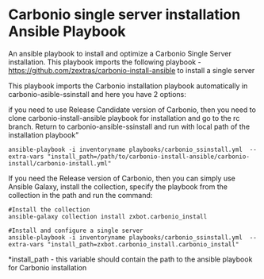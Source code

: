 # Carbonio single server installation Ansible Playbook
An ansible playbook to install and optimize a Carbonio Single Server installation.
This playbook imports the following playbook - https://github.com/zextras/carbonio-install-ansible to install a single server 

This playbook imports the Carbonio installation playbook automatically in carbonio-asible-ssinstall and here you have 2 options:

 if you need to use Release Candidate version of Carbonio, then you need to clone carbonio-install-ansible playbook for installation and go to the rc branch. Return to carbonio-ansible-ssinstall and run with local path of the installation playbook”

```
ansible-playbook -i inventoryname playbooks/carbonio_ssinstall.yml  --extra-vars "install_path=/path/to/carbonio-install-ansible/carbonio-install/carbonio-install.yml"
```

If you need the Release version of Carbonio, then you can simply use Ansible Galaxy, install the collection, specify the playbook from the collection in the path and run the command:

```
#Install the collection 
ansible-galaxy collection install zxbot.carbonio_install

#Install and configure a single server
ansible-playbook -i inventoryname playbooks/carbonio_ssinstall.yml  --extra-vars "install_path=zxbot.carbonio_install.carbonio_install"
```

*install_path - this variable should contain the path to the ansible playbook for Carbonio installation
